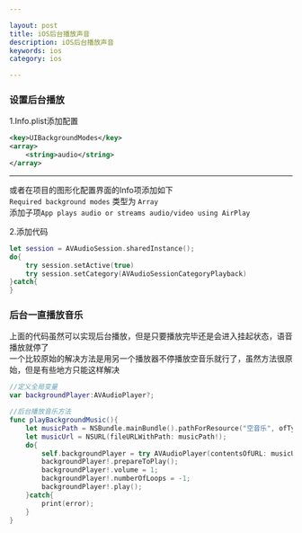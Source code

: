 ```yaml
---

layout: post
title: iOS后台播放声音
description: iOS后台播放声音
keywords: ios
category: ios

---
```


### 设置后台播放

1.Info.plist添加配置

```xml
<key>UIBackgroundModes</key>
<array>
	<string>audio</string>
</array>
```

---

或者在项目的图形化配置界面的Info项添加如下  
`Required background modes` 类型为 `Array`   
添加子项`App plays audio or streams audio/video using AirPlay`


2.添加代码

```swift
let session = AVAudioSession.sharedInstance();
do{
    try session.setActive(true)
    try session.setCategory(AVAudioSessionCategoryPlayback)
}catch{ 
}
```

### 后台一直播放音乐

上面的代码虽然可以实现后台播放，但是只要播放完毕还是会进入挂起状态，语音播放就停了  
一个比较原始的解决方法是用另一个播放器不停播放空音乐就行了，虽然方法很原始，但是有些地方只能这样解决  

```swift
//定义全局变量
var backgroundPlayer:AVAudioPlayer?;

//后台播放音乐方法
func playBackgroundMusic(){
    let musicPath = NSBundle.mainBundle().pathForResource("空音乐", ofType: "mp3");
    let musicUrl = NSURL(fileURLWithPath: musicPath!);
    do{
        self.backgroundPlayer = try AVAudioPlayer(contentsOfURL: musicUrl);
        backgroundPlayer!.prepareToPlay();
        backgroundPlayer!.volume = 1;
        backgroundPlayer!.numberOfLoops = -1;
        backgroundPlayer!.play();
    }catch{
        print(error);
    }
}
```